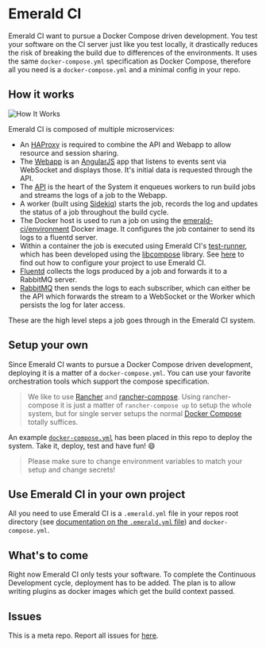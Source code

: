 Emerald CI
==========

Emerald CI want to pursue a Docker Compose driven development. You test your
software on the CI server just like you test locally, it drastically reduces
the risk of breaking the build due to differences of the environments. It uses
the same `docker-compose.yml` specification as Docker Compose, therefore all
you need is a `docker-compose.yml` and a minimal config in your repo.

How it works
------------

![How It Works](/how_it_works.png?raw=true "Emerald CI - How It Works")

Emerald CI is composed of multiple microservices:

* An [HAProxy](https://github.com/emerald-ci/haproxy) is required to combine
  the API and Webapp to allow resource and session sharing.
* The [Webapp](https://github.com/emerald-ci/webapp) is an
  [AngularJS](https://angularjs.org/) app that listens to events sent via
WebSocket and displays those. It's initial data is requested through the API.
* The [API](https://github.com/emerald-ci/api) is the heart of the System it
  enqueues workers to run build jobs and streams the logs of a job to the
Webapp.
* A worker (built using [Sidekiq](http://sidekiq.org/)) starts the job, records
  the log and updates the status of a job throughout the build cycle.
* The Docker host is used to run a job on using the
  [emerald-ci/environment](https://github.com/emerald-ci/environment) Docker
image. It configures the job container to send its logs to a fluentd server.
* Within a container the job is executed using Emerald CI's
  [test-runner](https://github.com/emerald-ci/test-runner), which has been
developed using the [libcompose](https://github.com/docker/libcompose) library.
See [here](https://github.com/emerald-ci/test-runner#yaml-documentation) to
find out how to configure your project to use Emerald CI.
* [Fluentd](http://www.fluentd.org/) collects the logs produced by a job and
  forwards it to a RabbitMQ server.
* [RabbitMQ](https://www.rabbitmq.com/) then sends the logs to each subscriber,
  which can either be the API which forwards the stream to a WebSocket or the
Worker which persists the log for later access.

These are the high level steps a job goes through in the Emerald CI system.

Setup your own
--------------

Since Emerald CI wants to pursue a Docker Compose driven development, deploying
it is a matter of a `docker-compose.yml`. You can use your favorite
orchestration tools which support the compose specification.

> We like to use [Rancher](http://rancher.com/) and
> [rancher-compose](https://github.com/rancher/rancher-compose). Using
> rancher-compose it is just a matter of `rancher-compose up` to setup the
> whole system, but for single server setups the normal [Docker
> Compose](https://github.com/docker/compose) totally suffices.

An example
[`docker-compose.yml`](https://github.com/emerald-ci/Emerald-CI/blob/master/docker-compose.yml)
has been placed in this repo to deploy the system. Take it, deploy, test and
have fun! :smile:

> Please make sure to change environment variables to match your setup and
> change secrets!

Use Emerald CI in your own project
----------------------------------

All you need to use Emerald CI is a `.emerald.yml` file in your repos root
directory (see [documentation on the `.emerald.yml`
file](https://github.com/emerald-ci/test-runner#yaml-documentation)) and
`docker-compose.yml`.

What's to come
--------------

Right now Emerald CI only tests your software. To complete the Continuous
Development cycle, deployment has to be added. The plan is to allow writing
plugins as docker images which get the build context passed.

Issues
------

This is a meta repo. Report all issues for
[here](https://github.com/emerald-ci/Emerald-CI/issues).
